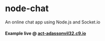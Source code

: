 # node-chat
An online chat app using Node.js and Socket.io

#### Example live @ [act-adassonvil32.c9.io](http://act-adassonvil32.c9.io)